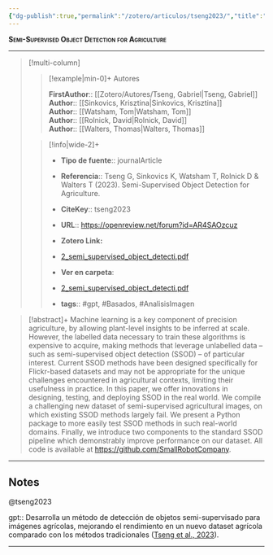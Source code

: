 ```yaml
---
{"dg-publish":true,"permalink":"/zotero/articulos/tseng2023/","title":"Semi-Supervised Object Detection for Agriculture","tags":["#zotero"]}
---
```



<span style="font-variant:small-caps; font-weight: bold;">Semi-Supervised Object Detection for Agriculture</span>

---


> [!multi-column]
>
>> [!example|min-0]+ Autores
>> 
>> **FirstAuthor**:: [[Zotero/Autores/Tseng, Gabriel\|Tseng, Gabriel]]  
>> **Author**:: [[Sinkovics, Krisztina\|Sinkovics, Krisztina]]  
>> **Author**:: [[Watsham, Tom\|Watsham, Tom]]  
>> **Author**:: [[Rolnick, David\|Rolnick, David]]  
>> **Author**:: [[Walters, Thomas\|Walters, Thomas]]  
 >
>
>> [!info|wide-2]+
>>
>> - **Tipo de fuente**:: journalArticle
>> - **Referencia**:: Tseng G, Sinkovics K, Watsham T, Rolnick D & Walters T (2023). Semi-Supervised Object Detection for Agriculture.
>> - **CiteKey**:: tseng2023
>> - **URL**:: https://openreview.net/forum?id=AR4SAOzcuz
>> - **Zotero Link:** 
>> - [2_semi_supervised_object_detecti.pdf](zotero://select/library/items/FQKPT2JR)
>>
>> - **Ver en carpeta**: 
>> - [2_semi_supervised_object_detecti.pdf](file://J:\OneDrive\Articulos\2_semi_supervised_object_detecti.pdf)
>> - **tags**:: #gpt, #Basados, #AnalisisImagen



> [!abstract]+ 
>Machine learning is a key component of precision agriculture, by allowing plant-level insights to be inferred at scale. However, the labelled data necessary to train these algorithms is expensive to acquire, making methods that leverage unlabelled data – such as semi-supervised object detection (SSOD) – of particular interest. Current SSOD methods have been designed specifically for Flickr-based datasets and may not be appropriate for the unique challenges encountered in agricultural contexts, limiting their usefulness in practice. In this paper, we offer innovations in designing, testing, and deploying SSOD in the real world. We compile a challenging new dataset of semi-supervised agricultural images, on which existing SSOD methods largely fail. We present a Python package to more easily test SSOD methods in such real-world domains. Finally, we introduce two components to the standard SSOD pipeline which demonstrably improve performance on our dataset. All code is available at https://github.com/SmallRobotCompany.


--- 

## Notes

@tseng2023

gpt:: Desarrolla un método de detección de objetos semi-supervisado para imágenes agrícolas, mejorando el rendimiento en un nuevo dataset agrícola comparado con los métodos tradicionales ([Tseng et al., 2023](zotero://select/library/items/T74HNAQD)).






---







